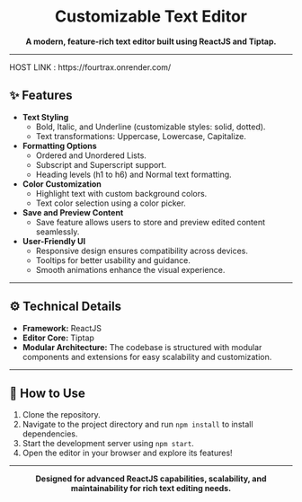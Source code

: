 <h1 align="center">Customizable Text Editor</h1> 
<p align="center">
  <strong>A modern, feature-rich text editor built using ReactJS and Tiptap.</strong>
</p>

<hr>
HOST LINK : https://fourtrax.onrender.com/ 

<h2>✨ Features</h2>

<ul>
  <li><strong>Text Styling</strong>
    <ul>
      <li>Bold, Italic, and Underline (customizable styles: solid, dotted).</li>
      <li>Text transformations: Uppercase, Lowercase, Capitalize.</li>
    </ul>
  </li>
  <li><strong>Formatting Options</strong>
    <ul>
      <li>Ordered and Unordered Lists.</li>
      <li>Subscript and Superscript support.</li>
      <li>Heading levels (h1 to h6) and Normal text formatting.</li>
    </ul>
  </li>
  <li><strong>Color Customization</strong>
    <ul>
      <li>Highlight text with custom background colors.</li>
      <li>Text color selection using a color picker.</li>
    </ul>
  </li>
  <li><strong>Save and Preview Content</strong>
    <ul>
      <li>Save feature allows users to store and preview edited content seamlessly.</li>
    </ul>
  </li>
  <li><strong>User-Friendly UI</strong>
    <ul>
      <li>Responsive design ensures compatibility across devices.</li>
      <li>Tooltips for better usability and guidance.</li>
      <li>Smooth animations enhance the visual experience.</li>
    </ul>
  </li>
</ul>

<hr>

<h2>⚙️ Technical Details</h2>
<ul>
  <li><strong>Framework:</strong> ReactJS</li>
  <li><strong>Editor Core:</strong> Tiptap</li>
  <li><strong>Modular Architecture:</strong> The codebase is structured with modular components and extensions for easy scalability and customization.</li>
</ul>

<hr>

<h2>🚀 How to Use</h2>

<ol>
  <li>Clone the repository.</li>
  <li>Navigate to the project directory and run <code>npm install</code> to install dependencies.</li>
  <li>Start the development server using <code>npm start</code>.</li>
  <li>Open the editor in your browser and explore its features!</li>
</ol>

<hr>

<p align="center"><strong>Designed for advanced ReactJS capabilities, scalability, and maintainability for rich text editing needs.</strong></p>
